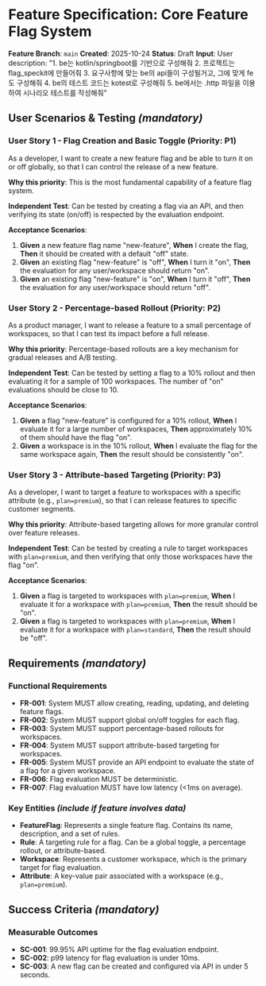# Feature Specification: Core Feature Flag System

**Feature Branch**: `main`
**Created**: 2025-10-24
**Status**: Draft
**Input**: User description: "1. be는 kotlin/springboot를 기반으로 구성해줘 2. 프로젝트는 flag_speckit에 만들어줘 3. 요구사항에 맞는 be의 api들이 구성될거고, 그에 맞게 fe도 구성해줘 4. be의 테스트 코드는 kotest로 구성해줘 5. be에서는 .http 파일을 이용하여 시나리오 테스트를 작성해줘"

## User Scenarios & Testing *(mandatory)*

### User Story 1 - Flag Creation and Basic Toggle (Priority: P1)

As a developer, I want to create a new feature flag and be able to turn it on or off globally, so that I can control the release of a new feature.

**Why this priority**: This is the most fundamental capability of a feature flag system.

**Independent Test**: Can be tested by creating a flag via an API, and then verifying its state (on/off) is respected by the evaluation endpoint.

**Acceptance Scenarios**:

1.  **Given** a new feature flag name "new-feature", **When** I create the flag, **Then** it should be created with a default "off" state.
2.  **Given** an existing flag "new-feature" is "off", **When** I turn it "on", **Then** the evaluation for any user/workspace should return "on".
3.  **Given** an existing flag "new-feature" is "on", **When** I turn it "off", **Then** the evaluation for any user/workspace should return "off".

### User Story 2 - Percentage-based Rollout (Priority: P2)

As a product manager, I want to release a feature to a small percentage of workspaces, so that I can test its impact before a full release.

**Why this priority**: Percentage-based rollouts are a key mechanism for gradual releases and A/B testing.

**Independent Test**: Can be tested by setting a flag to a 10% rollout and then evaluating it for a sample of 100 workspaces. The number of "on" evaluations should be close to 10.

**Acceptance Scenarios**:

1.  **Given** a flag "new-feature" is configured for a 10% rollout, **When** I evaluate it for a large number of workspaces, **Then** approximately 10% of them should have the flag "on".
2.  **Given** a workspace is in the 10% rollout, **When** I evaluate the flag for the same workspace again, **Then** the result should be consistently "on".

### User Story 3 - Attribute-based Targeting (Priority: P3)

As a developer, I want to target a feature to workspaces with a specific attribute (e.g., `plan=premium`), so that I can release features to specific customer segments.

**Why this priority**: Attribute-based targeting allows for more granular control over feature releases.

**Independent Test**: Can be tested by creating a rule to target workspaces with `plan=premium`, and then verifying that only those workspaces have the flag "on".

**Acceptance Scenarios**:

1.  **Given** a flag is targeted to workspaces with `plan=premium`, **When** I evaluate it for a workspace with `plan=premium`, **Then** the result should be "on".
2.  **Given** a flag is targeted to workspaces with `plan=premium`, **When** I evaluate it for a workspace with `plan=standard`, **Then** the result should be "off".

## Requirements *(mandatory)*

### Functional Requirements

- **FR-001**: System MUST allow creating, reading, updating, and deleting feature flags.
- **FR-002**: System MUST support global on/off toggles for each flag.
- **FR-003**: System MUST support percentage-based rollouts for workspaces.
- **FR-004**: System MUST support attribute-based targeting for workspaces.
- **FR-005**: System MUST provide an API endpoint to evaluate the state of a flag for a given workspace.
- **FR-006**: Flag evaluation MUST be deterministic.
- **FR-007**: Flag evaluation MUST have low latency (<1ms on average).

### Key Entities *(include if feature involves data)*

- **FeatureFlag**: Represents a single feature flag. Contains its name, description, and a set of rules.
- **Rule**: A targeting rule for a flag. Can be a global toggle, a percentage rollout, or attribute-based.
- **Workspace**: Represents a customer workspace, which is the primary target for flag evaluation.
- **Attribute**: A key-value pair associated with a workspace (e.g., `plan=premium`).

## Success Criteria *(mandatory)*

### Measurable Outcomes

- **SC-001**: 99.95% API uptime for the flag evaluation endpoint.
- **SC-002**: p99 latency for flag evaluation is under 10ms.
- **SC-003**: A new flag can be created and configured via API in under 5 seconds.
